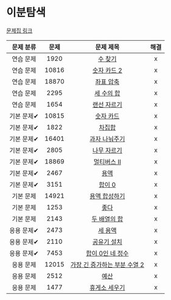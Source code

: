 # 이분탐색

[문제집 링크](https://www.acmicpc.net/workbook/view/8400)

| 문제 분류 | 문제 | 문제 제목 | 해결 |
| :--: | :--: | :--: | :--: |
| 연습 문제 | 1920 | [수 찾기](https://www.acmicpc.net/problem/1920) | x |
| 연습 문제 | 10816 | [숫자 카드 2](https://www.acmicpc.net/problem/10816) | x |
| 연습 문제 | 18870 | [좌표 압축](https://www.acmicpc.net/problem/18870) | x |
| 연습 문제 | 2295 | [세 수의 합](https://www.acmicpc.net/problem/2295) | x |
| 연습 문제 | 1654 | [랜선 자르기](https://www.acmicpc.net/problem/1654) | x |
| 기본 문제✔ | 10815 | [숫자 카드](https://www.acmicpc.net/problem/10815) | x |
| 기본 문제✔ | 1822 | [차집합](https://www.acmicpc.net/problem/1822) | x |
| 기본 문제✔ | 16401 | [과자 나눠주기](https://www.acmicpc.net/problem/16401) | x |
| 기본 문제✔ | 2805 | [나무 자르기](https://www.acmicpc.net/problem/2805) | x |
| 기본 문제✔ | 18869 | [멀티버스 Ⅱ](https://www.acmicpc.net/problem/18869) | x |
| 기본 문제✔ | 2467 | [용액](https://www.acmicpc.net/problem/2467) | x |
| 기본 문제✔ | 3151 | [합이 0](https://www.acmicpc.net/problem/3151) | x |
| 기본 문제 | 14921 | [용액 합성하기](https://www.acmicpc.net/problem/14921) | x |
| 기본 문제 | 1253 | [좋다](https://www.acmicpc.net/problem/1253) | x |
| 기본 문제 | 2143 | [두 배열의 합](https://www.acmicpc.net/problem/2143) | x |
| 응용 문제✔ | 2473 | [세 용액](https://www.acmicpc.net/problem/2473) | x |
| 응용 문제✔ | 2110 | [공유기 설치](https://www.acmicpc.net/problem/2110) | x |
| 응용 문제✔ | 7453 | [합이 0인 네 정수](https://www.acmicpc.net/problem/7453) | x |
| 응용 문제 | 12015 | [가장 긴 증가하는 부분 수열 2](https://www.acmicpc.net/problem/12015) | x |
| 응용 문제 | 2512 | [예산](https://www.acmicpc.net/problem/2512) | x |
| 응용 문제 | 1477 | [휴게소 세우기](https://www.acmicpc.net/problem/1477) | x |
